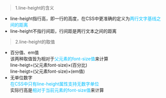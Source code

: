 >1.line-height的含义
- line-height指行高，即一行的高度，在CSS中更准确的定义为<span style="color:deepskyblue">两行文字基线之间的距离</span>
- line-height不指行间距，行间距是两行文本之间的距离  

>2.line-height的取值
- 百分值、em值  
该两种取值皆为相对于<span style="color:deepskyblue">父元素的font-size值</span>来计算  
line-heigt=(父元素font-size)×(百分比)  
line-heigt=(父元素font-size)×(em值)  
- 无单位数字  
<span style="color:deepskyblue">在CSS中只有line-height属性支持无数字单位</span>  
实际行高是<span style="color:deepskyblue">相对于当前元素的font-size值</span>来计算  
